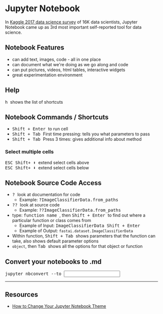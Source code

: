 # Jupyter Notebook

In [Kaggle 2017 data science survey](https://www.kaggle.com/surveys/2017) of 16K data scientists, Jupyter Notebook came up as 3rd most important self-reported tool for data science.  

## Notebook Features
* can add text, images, code - all in one place
* can document what we're doing as we go along and code
* can put pictures, videos, html tables, interactive widgets
* great experimentation environment

## Help
<kbd> h </kbd> shows the list of shortcuts

## Notebook Commands / Shortcuts
* <kbd> Shift + Enter </kbd> to run cell  
* <kbd> Shift + Tab </kbd>  First time pressing:  tells you what parameters to pass 
* <kbd> Shift + Tab </kbd> Press 3 times:  gives additional info about method

### Select multiple cells 
<kbd> ESC </kbd>    <kbd> Shift+ :arrow_up: </kbd>  extend select cells above  
<kbd> ESC </kbd>   <kbd> Shift+ :arrow_down: </kbd>  extend select cells below  


## Notebook Source Code Access
* <kbd> ? </kbd>  look at documentation for code
  * Example: <kbd> ?ImageClassifierData.from_paths </kbd>
* <kbd> ?? </kbd>  look at source code
  * Example:  <kbd> ??ImageClassifierData.from_paths </kbd>
* type: <kbd> function name </kbd>, then <kbd>Shift + Enter </kbd> to find out where a particular function or class comes from 
  * Example of Input:  <kbd> ImageClassifierData </kbd> <kbd>Shift + Enter </kbd>
  * Example of Output: `fastai.dataset.ImageClassifierData`
* Within function, <kbd>Shift + Tab </kbd> shows parameters that the function can take, also shows default parameter options
* `object`, then <kbd> Tab </kbd> shows all the options for that object or function

## Convert your notebooks to .md 
<kbd> jupyter nbconvert --to <output format> <input notebook>  </kbd>


---
## Resources

* [How to Change Your Jupyter Notebook Theme](https://jcharistech.wordpress.com/2017/05/18/how-to-change-your-jupyter-notebook-theme/)
